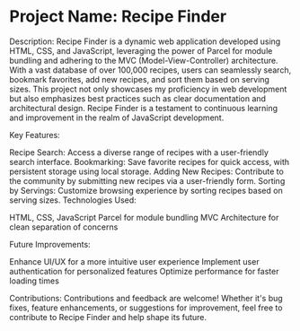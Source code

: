 <h1>Project Name: Recipe Finder</h1>

Description:
Recipe Finder is a dynamic web application developed using HTML, CSS, and JavaScript, leveraging the power of Parcel for module bundling and adhering to the MVC (Model-View-Controller) architecture. With a vast database of over 100,000 recipes, users can seamlessly search, bookmark favorites, add new recipes, and sort them based on serving sizes. This project not only showcases my proficiency in web development but also emphasizes best practices such as clear documentation and architectural design. Recipe Finder is a testament to continuous learning and improvement in the realm of JavaScript development.

Key Features:

Recipe Search: Access a diverse range of recipes with a user-friendly search interface.
Bookmarking: Save favorite recipes for quick access, with persistent storage using local storage.
Adding New Recipes: Contribute to the community by submitting new recipes via a user-friendly form.
Sorting by Servings: Customize browsing experience by sorting recipes based on serving sizes.
Technologies Used:

HTML, CSS, JavaScript
Parcel for module bundling
MVC Architecture for clean separation of concerns

Future Improvements:

Enhance UI/UX for a more intuitive user experience
Implement user authentication for personalized features
Optimize performance for faster loading times

Contributions:
Contributions and feedback are welcome! Whether it's bug fixes, feature enhancements, or suggestions for improvement, feel free to contribute to Recipe Finder and help shape its future.

